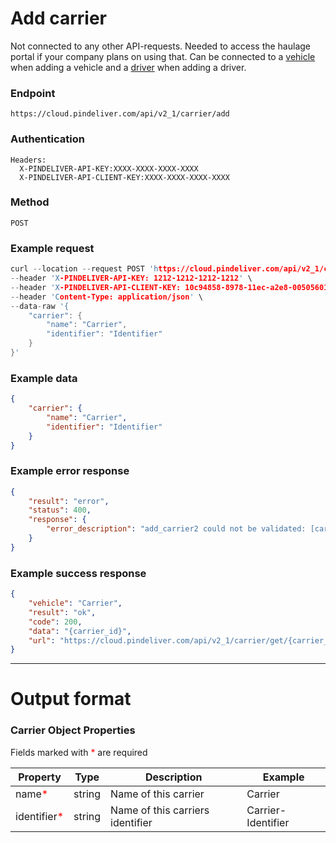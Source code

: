# Add carrier

Not connected to any other API-requests. Needed to access the haulage portal if your company plans on using that. 
Can be connected to a [vehicle](/articles/crud_vehicle/add_vehicle.html) when adding a vehicle and a [driver](/articles/crud_driver/add_driver.html) when adding a driver.

### Endpoint
```
https://cloud.pindeliver.com/api/v2_1/carrier/add
```

### Authentication
```
Headers:
  X-PINDELIVER-API-KEY:XXXX-XXXX-XXXX-XXXX
  X-PINDELIVER-API-CLIENT-KEY:XXXX-XXXX-XXXX-XXXX
```

### Method
```
POST
```

### Example request
```C
curl --location --request POST 'https://cloud.pindeliver.com/api/v2_1/carrier/add' \
--header 'X-PINDELIVER-API-KEY: 1212-1212-1212-1212' \
--header 'X-PINDELIVER-API-CLIENT-KEY: 10c94858-8978-11ec-a2e8-005056011cb5' \
--header 'Content-Type: application/json' \
--data-raw '{
    "carrier": {
        "name": "Carrier",
        "identifier": "Identifier"
    }
}'
```

### Example data
```JSON
{
    "carrier": {
        "name": "Carrier",
        "identifier": "Identifier"
    }
}
```

### Example error response
```JSON
{
    "result": "error",
    "status": 400,
    "response": {
        "error_description": "add_carrier2 could not be validated: [carrier.identifier] The property identifier is required"
    }
}
```

### Example success response
```JSON
{
    "vehicle": "Carrier",
    "result": "ok",
    "code": 200,
    "data": "{carrier_id}",
    "url": "https://cloud.pindeliver.com/api/v2_1/carrier/get/{carrier_id}"
}
```

---

# Output format

### Carrier Object Properties

Fields marked with <font color='red'>*</font> are required

|Property              |Type     |Description          |Example      |  
|----------------------|---------|---------------------|-------------|
|name<font color='red'>*</font>|string|Name of this carrier|Carrier|
|identifier<font color='red'>*</font>|string|Name of this carriers identifier|Carrier-Identifier|
